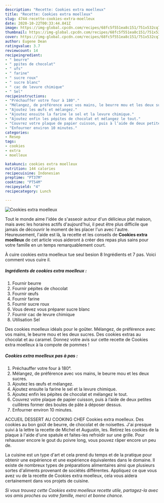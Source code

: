```yaml
---
description: "Recette: Cookies extra moelleux"
title: "Recette: Cookies extra moelleux"
slug: 4744-recette-cookies-extra-moelleux
date: 2020-10-22T00:33:44.841Z
image: https://img-global.cpcdn.com/recipes/68fc5f551ea8c151/751x532cq70/cookies-extra-moelleux-photo-principale-de-la-recette.jpg
thumbnail: https://img-global.cpcdn.com/recipes/68fc5f551ea8c151/751x532cq70/cookies-extra-moelleux-photo-principale-de-la-recette.jpg
cover: https://img-global.cpcdn.com/recipes/68fc5f551ea8c151/751x532cq70/cookies-extra-moelleux-photo-principale-de-la-recette.jpg
author: Eugene Dean
ratingvalue: 3.7
reviewcount: 14
recipeingredient:
- " beurre"
- " ppites de chocolat"
- " ufs"
- " farine"
- " sucre roux"
- " sucre blanc"
- " cac de levure chimique"
- " Sel"
recipeinstructions:
- "Préchauffer votre four à 180°."
- "Mélangez, de préférence avec vos mains, le beurre mou et les deux sucres."
- "Ajoutez les œufs et mélangez."
- "Ajoutez ensuite la farine le sel et la levure chimique."
- "Ajoutez enfin les pépites de chocolat et mélangez le tout."
- "Couvrez votre plaque de papier cuisson, puis à l’aide de deux petites cuillères former des boules de pâte à déposer dessus."
- "Enfourner environ 10 minutes."
categories:
- Resep
tags:
- cookies
- extra
- moelleux

katakunci: cookies extra moelleux 
nutrition: 144 calories
recipecuisine: Indonesian
preptime: "PT37M"
cooktime: "PT54M"
recipeyield: "4"
recipecategory: Lunch

---
```



![Cookies extra moelleux](https://img-global.cpcdn.com/recipes/68fc5f551ea8c151/751x532cq70/cookies-extra-moelleux-photo-principale-de-la-recette.jpg)

Tout le monde aime l'idée de s'asseoir autour d'un délicieux plat maison, mais avec les horaires actifs d'aujourd'hui, il peut être plus difficile que jamais de découvrir le moment de les placer l'un avec l'autre. Heureusement, l'aide est là, la recette et les conseils de <strong> Cookies extra moelleux </strong> de cet article vous aideront à créer des repas plus sains pour votre famille en un temps remarquablement court.

<!--inarticleads1-->

À cuire cookies extra moelleux tue seul besion 8 Ingrédients et 7 pas. Voici comment vous cuire il.

##### Ingrédients de cookies extra moelleux :

1. Fournir  beurre
1. Fournir  pépites de chocolat
1. Fournir  œufs
1. Fournir  farine
1. Fournir  sucre roux
1. Vous devez vous préparer  sucre blanc
1. Fournir  cac de levure chimique
1. Utilisation  Sel


Des cookies moelleux idéals pour le goûter. Mélangez, de préférence avec vos mains, le beurre mou et les deux sucres. Des cookies extras au chocolat et au caramel. Donnez votre avis sur cette recette de Cookies extra moelleux à la compote de pommes ! 

<!--inarticleads2-->

##### Cookies extra moelleux pas à pas :

1. Préchauffer votre four à 180°.
1. Mélangez, de préférence avec vos mains, le beurre mou et les deux sucres.
1. Ajoutez les œufs et mélangez.
1. Ajoutez ensuite la farine le sel et la levure chimique.
1. Ajoutez enfin les pépites de chocolat et mélangez le tout.
1. Couvrez votre plaque de papier cuisson, puis à l’aide de deux petites cuillères former des boules de pâte à déposer dessus.
1. Enfourner environ 10 minutes.


ACCUEIL DESSERT AU COOKING CHEF Cookies extra moelleux. Des cookies au bon goût de beurre, de chocolat et de noisettes. J&#39;ai presque suivi à la lettre la recette de Michel et Augustin, les. Retirez les cookies de la plaque à l&#39;aide d&#39;une spatule et faites-les refroidir sur une grille. Pour rehausser encore le gout du poivre long, vous pouvez râper encore un peu de. 

<!--inarticleads1-->

<p>
La cuisine est un type d'art et cela prend du temps et de la pratique pour obtenir une expérience et une expérience équivalentes dans le domaine. Il existe de nombreux types de préparations alimentaires ainsi que plusieurs sortes d'aliments provenant de sociétés différentes. Appliquez ce que vous avez vu de la recette de Cookies extra moelleux, cela vous aidera certainement dans vos projets de cuisine.
</p>

<p>
<i>Si vous trouvez cette Cookies extra moelleux recette utile, partagez-la avec vos amis proches ou votre famille, merci et bonne chance.</i>
</p>
